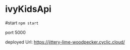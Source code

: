# ivyKidsApi

#start `npm start`

port 5000

deployed Url: https://jittery-lime-woodpecker.cyclic.cloud/

